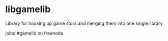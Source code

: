 libgamelib
==========

Library for hooking up game stors and merging them into one single library

joind #gamelib on freenode
